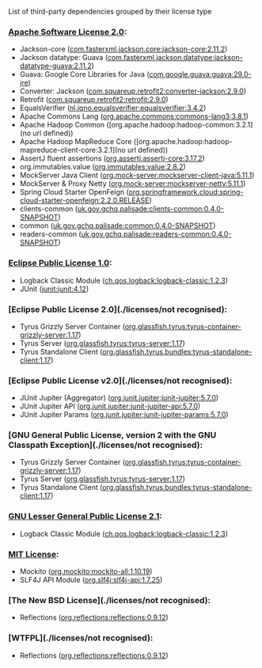 List of third-party dependencies grouped by their license type

### [Apache Software License 2.0](./licenses/apache_software_license_2.0.txt):
* Jackson-core ([com.fasterxml.jackson.core:jackson-core:2.11.2](https://github.com/FasterXML/jackson-core))
* Jackson datatype: Guava ([com.fasterxml.jackson.datatype:jackson-datatype-guava:2.11.2](https://github.com/FasterXML/jackson-datatypes-collections))
* Guava: Google Core Libraries for Java ([com.google.guava:guava:29.0-jre](https://github.com/google/guava/guava))
* Converter: Jackson ([com.squareup.retrofit2:converter-jackson:2.9.0](https://github.com/square/retrofit))
* Retrofit ([com.squareup.retrofit2:retrofit:2.9.0](https://github.com/square/retrofit))
* EqualsVerifier ([nl.jqno.equalsverifier:equalsverifier:3.4.2](http://www.jqno.nl/equalsverifier))
* Apache Commons Lang ([org.apache.commons:commons-lang3:3.8.1](http://commons.apache.org/proper/commons-lang/))
* Apache Hadoop Common ([org.apache.hadoop:hadoop-common:3.2.1](no url defined))
* Apache Hadoop MapReduce Core ([org.apache.hadoop:hadoop-mapreduce-client-core:3.2.1](no url defined))
* AssertJ fluent assertions ([org.assertj:assertj-core:3.17.2](http://assertj.org/assertj-core))
* org.immutables.value ([org.immutables:value:2.8.2](http://immutables.org/value))
* MockServer Java Client ([org.mock-server:mockserver-client-java:5.11.1](http://www.mock-server.com))
* MockServer & Proxy Netty ([org.mock-server:mockserver-netty:5.11.1](http://www.mock-server.com))
* Spring Cloud Starter OpenFeign ([org.springframework.cloud:spring-cloud-starter-openfeign:2.2.0.RELEASE](https://projects.spring.io/spring-cloud))
* clients-common ([uk.gov.gchq.palisade:clients-common:0.4.0-SNAPSHOT](https://github.com/gchq/Palisade-clients/tree/develop/clients-common))
* common ([uk.gov.gchq.palisade:common:0.4.0-SNAPSHOT](https://github.com/gchq/Palisade-common))
* readers-common ([uk.gov.gchq.palisade:readers-common:0.4.0-SNAPSHOT](https://github.com/gchq/Palisade-readers/tree/develop/readers-common))

### [Eclipse Public License 1.0](./licenses/eclipse_public_license_1.0.html):
* Logback Classic Module ([ch.qos.logback:logback-classic:1.2.3](http://logback.qos.ch/logback-classic))
* JUnit ([junit:junit:4.12](http://junit.org))

### [Eclipse Public License 2.0](./licenses/not recognised):
* Tyrus Grizzly Server Container ([org.glassfish.tyrus:tyrus-container-grizzly-server:1.17](https://projects.eclipse.org/projects/ee4j.tyrus/tyrus-containers-project/tyrus-container-grizzly-server))
* Tyrus Server ([org.glassfish.tyrus:tyrus-server:1.17](https://projects.eclipse.org/projects/ee4j.tyrus/tyrus-server))
* Tyrus Standalone Client ([org.glassfish.tyrus.bundles:tyrus-standalone-client:1.17](https://projects.eclipse.org/projects/ee4j.tyrus/tyrus-bundles/tyrus-standalone-client))

### [Eclipse Public License v2.0](./licenses/not recognised):
* JUnit Jupiter (Aggregator) ([org.junit.jupiter:junit-jupiter:5.7.0](https://junit.org/junit5/))
* JUnit Jupiter API ([org.junit.jupiter:junit-jupiter-api:5.7.0](https://junit.org/junit5/))
* JUnit Jupiter Params ([org.junit.jupiter:junit-jupiter-params:5.7.0](https://junit.org/junit5/))

### [GNU General Public License, version 2 with the GNU Classpath Exception](./licenses/not recognised):
* Tyrus Grizzly Server Container ([org.glassfish.tyrus:tyrus-container-grizzly-server:1.17](https://projects.eclipse.org/projects/ee4j.tyrus/tyrus-containers-project/tyrus-container-grizzly-server))
* Tyrus Server ([org.glassfish.tyrus:tyrus-server:1.17](https://projects.eclipse.org/projects/ee4j.tyrus/tyrus-server))
* Tyrus Standalone Client ([org.glassfish.tyrus.bundles:tyrus-standalone-client:1.17](https://projects.eclipse.org/projects/ee4j.tyrus/tyrus-bundles/tyrus-standalone-client))

### [GNU Lesser General Public License 2.1](./licenses/gnu_lgpl_2.1.html):
* Logback Classic Module ([ch.qos.logback:logback-classic:1.2.3](http://logback.qos.ch/logback-classic))

### [MIT License](./licenses/mit_license.txt):
* Mockito ([org.mockito:mockito-all:1.10.19](http://www.mockito.org))
* SLF4J API Module ([org.slf4j:slf4j-api:1.7.25](http://www.slf4j.org))

### [The New BSD License](./licenses/not recognised):
* Reflections ([org.reflections:reflections:0.9.12](http://github.com/ronmamo/reflections))

### [WTFPL](./licenses/not recognised):
* Reflections ([org.reflections:reflections:0.9.12](http://github.com/ronmamo/reflections))
